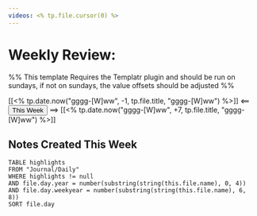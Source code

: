 ```yaml
---
videos: <% tp.file.cursor(0) %>
---
```


# Weekly Review:

%% This template Requires the Templatr plugin and should be run on sundays, if not on sundays, the value offsets should be adjusted %%

[[<% tp.date.now("gggg-[W]ww", -1, tp.file.title, "gggg-[W]ww") %>]] <== <button>This Week</button> ==> [[<% tp.date.now("gggg-[W]ww", +7, tp.file.title, "gggg-[W]ww") %>]]

## Notes Created This Week

```dataview
TABLE highlights
FROM "Journal/Daily"
WHERE highlights != null
AND file.day.year = number(substring(string(this.file.name), 0, 4))
AND file.day.weekyear = number(substring(string(this.file.name), 6, 8))
SORT file.day
```
